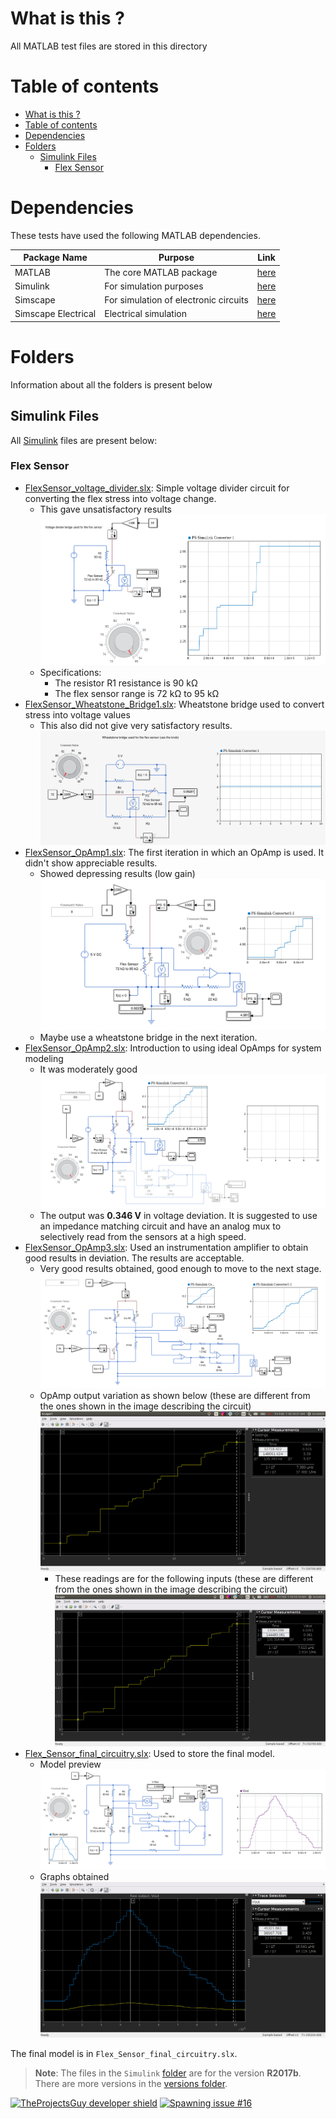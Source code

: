 # What is this ?
All MATLAB test files are stored in this directory

# Table of contents
- [What is this ?](#what-is-this)
- [Table of contents](#table-of-contents)
- [Dependencies](#dependencies)
- [Folders](#folders)
  - [Simulink Files](#simulink-files)
    - [Flex Sensor](#flex-sensor)

# Dependencies
These tests have used the following MATLAB dependencies.

| **Package Name** | **Purpose** | **Link** |
| ---- | ---- | ---- | 
| MATLAB | The core MATLAB package | [here](https://in.mathworks.com/products/matlab.html) |
| Simulink | For simulation purposes | [here](https://in.mathworks.com/products/simulink.html) |
| Simscape | For simulation of electronic circuits | [here](https://in.mathworks.com/products/simscape.html) |
| Simscape Electrical | Electrical simulation | [here](https://in.mathworks.com/products/simscape-electrical.html) |

# Folders
Information about all the folders is present below

## Simulink Files
All [Simulink](https://www.mathworks.com/products/simulink.html) files are present below:

### Flex Sensor
- [FlexSensor_voltage_divider.slx](./Simulink/FlexSensor_voltage_divider.slx): Simple voltage divider circuit for converting the flex stress into voltage change.
  - This gave unsatisfactory results
    ![Voltage Divider circuit](../.media/photos/Voltage_divider.png)
  - Specifications:
    - The resistor R1 resistance is 90 kΩ
    - The flex sensor range is 72 kΩ to 95 kΩ
- [FlexSensor_Wheatstone_Bridge1.slx](./Simulink/FlexSensor_Wheatstone_Bridge1.slx): Wheatstone bridge used to convert stress into voltage values
  - This also did not give very satisfactory results.
    ![Wheatstone bridge circuit](../.media/photos/Wheatstone_Bridge1.png)
- [FlexSensor_OpAmp1.slx](./Simulink/FlexSensor_OpAmp1.slx): The first iteration in which an OpAmp is used. It didn't show appreciable results.
  - Showed depressing results (low gain)
    ![OpAmp Iteration 1 image](../.media/photos/OpAmp1.png)
  - Maybe use a wheatstone bridge in the next iteration.
- [FlexSensor_OpAmp2.slx](./Simulink/FlexSensor_OpAmp2.slx): Introduction to using ideal OpAmps for system modeling
  - It was moderately good
    ![OpAmp Iteration 2 image](../.media/photos/OpAmp2.png)
  - The output was **0.346 V** in voltage deviation. It is suggested to use an impedance matching circuit and have an analog mux to selectively read from the sensors at a high speed.
- [FlexSensor_OpAmp3.slx](./Simulink/FlexSensor_OpAmp3.slx): Used an instrumentation amplifier to obtain good results in deviation. The results are acceptable.
  - Very good results obtained, good enough to move to the next stage.
    ![OpAmp Iteration 3 image](../.media/photos/OpAmp3.png)
  - OpAmp output variation as shown below (these are different from the ones shown in the image describing the circuit)
    ![OpAmp final output readings](../.media/photos/Flex_sensor_instrumentation_amplifier.png)
    - These readings are for the following inputs (these are different from the ones shown in the image describing the circuit)
        ![Input values of flex sensor](../.media/photos/Flex_sensor_wheatstone_bridge.png)
- [Flex_Sensor_final_circuitry.slx](./Simulation/Flex_Sensor_final_circuitry.slx): Used to store the final model.
  - Model preview
        ![Model preview](../.media/photos/Simscape_Final_Circuit.png)
  - Graphs obtained
        ![Output graphs](../.media/photos/Simulink_final_output_graphs.png)

The final model is in `Flex_Sensor_final_circuitry.slx`.

> **Note**: The files in the `Simulink` [folder](./Simulink/) are for the version **R2017b**. There are more versions in the [versions folder](./Simulink/Versions/).

[![TheProjectsGuy developer shield](https://img.shields.io/badge/Dev-TheProjectsGuy-0061ff.svg)](https://github.com/TheProjectsGuy)
[![Spawning issue #16](https://img.shields.io/badge/issue-%2316-f49842.svg)](https://github.com/SleepWorkers/Project-SIGHT/issues/16)
